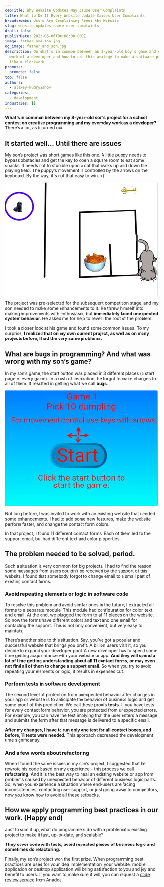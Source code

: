 ```yaml
---
ceoTitle: Why Website Updates May Cause User Complaints
title: What to Do If Every Website Update Causes User Complaints
breadcrumbs: Users Are Complaining About the Website
slug: website-updates-cause-user-complaints
draft: false
publishDate: 2022-06-06T00:00:00.000Z
image: father_and_son.jpg
og_image: father_and_son.jpg
description: On what’s in common between an 8-year-old boy's game and everyday
  work of a developer and how to use this analogy to make a software project run
  like a clockwork.
promote:
  promote: false
top: false
authors:
  - alexey-kudryashov
categories:
  - development
industries: []
---
```

**What’s in common between my 8-year-old son’s project for a school contest on creative programming and my everyday work as a developer?** There’s a lot, as it turned out.

## It started well… Until there are issues

My son’s project was short games like this one. A little puppy needs to bypass obstacles and get the key to open a square room to eat some snacks. It needs not to stumble upon a cat that walks up and down the playing field. The puppy’s movement is controlled by the arrows on the keyboard. By the way, it's not that easy to win. =)

![](sons-game.jpg)

The project was pre-selected for the subsequent competition stage, and my son needed to make some enhancements to it. He threw himself into making improvements with enthusiasm, but **immediately faced unexpected system behavior**. He asked me for help to reveal the root of the problem.

I took a closer look at his game and found some common issues. To my surprise, **I realized that on my own current project, as well as on many projects before, I had the very same problems.**

## What are bugs in programming? And what was wrong with my son’s game?

In my son’s game, the start button was placed in 3 different places (a start page of every game). In a rush of inspiration, he forgot to make changes to all of them. It resulted in getting what we call **bugs**.

![](controls.jpg)

Not long before, I was invited to work with an existing website that needed some enhancements. I had to add some new features, make the website perform faster, and change the contact form colors.

In that project, I found 11 different contact forms. Each of them led to the support email, but had different text and color properties.

## The problem needed to be solved, period.

Such a situation is very common for big projects. I had to find the reason some messages from users couldn’t be received by the support of this website. I found that somebody forgot to change email to a small part of existing contact forms.

### Avoid repeating elements or logic in software code

To resolve this problem and avoid similar ones in the future, I extracted all forms to a separate module. This module had configuration for color, text, and email. At the end, we plugged the form to all 11 places on the website. So now the forms have different colors and text and one email for contacting the support. This is not only convenient, but very easy to maintain.

There’s another side to this situation. Say, you’ve got a popular and successful website that brings you profit. A billion users visit it, so you decide to expand your developer pool. A new developer has to spend some time getting acquaintance with your website or app. **And they will spend a lot of time getting understanding about all 11 contact forms, or may even not find all of them to change a support email.** So when you try to avoid repeating your elements or logic, it results in expenses cut.

### Perform tests in software development

The second level of protection from unexpected behavior after changes in your app or website is to anticipate the behavior of business logic and get some proof of this prediction. We call these proofs **tests**. If you have tests for every contact form behavior, you are protected from unexpected errors. For example, you can have the test implying that the user enters a message and submits the form after that message is delivered to a specific email.

**After my changes, I have to run only one test for all contact boxes, and before, 11 tests were needed.** This approach decreased the development time significantly.

### And a few words about refactoring

When I found the same issues in my son’s project, I suggested that he rewrote his code based on my experience - this process we call **refactoring**. And it is the best way to heal an existing website or app from problems caused by unexpected behavior of different business logic parts. So, when you experience a situation where end-users are facing inconsistencies, contacting user support, or just going away to competitors, now you know how to avoid all these setbacks.

## How we apply programming best practices in our work. (Happy end)

Just to sum it up, what do programmers do with a problematic existing project to make it fast, up-to-date, and scalable?

**They cover code with tests, avoid repeated pieces of business logic and sometimes do refactoring.**

Finally, my son’s project won the first prize. When programming best practices are used for your idea implementation, your website, mobile application or desktop application will bring satisfaction to you and joy and benefit to users. If you want to make sure it will, you can request a <a href="https://anadea.info/services/code-review-service" target="_blank">code review service</a> from Anadea.

